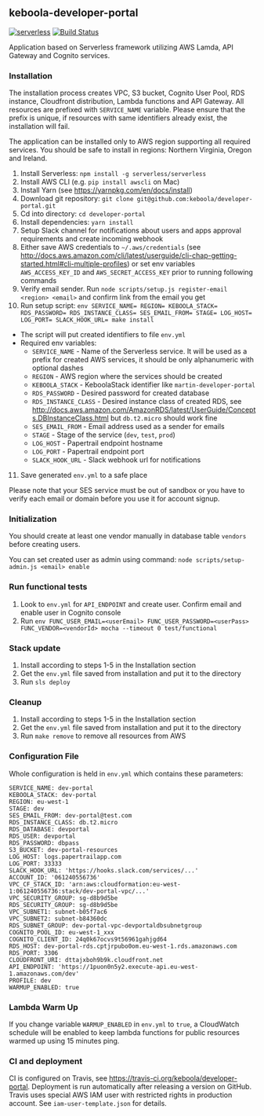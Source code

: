 ## keboola-developer-portal

[![serverless](http://public.serverless.com/badges/v3.svg)](http://www.serverless.com)
[![Build Status](https://travis-ci.org/keboola/developer-portal.svg?branch=master)](https://travis-ci.org/keboola/developer-portal)

Application based on Serverless framework utilizing AWS Lamda, API Gateway and Cognito services.



### Installation

The installation process creates VPC, S3 bucket, Cognito User Pool, RDS instance,
Cloudfront distribution, Lambda functions and API Gateway. All resources are
prefixed with `SERVICE_NAME` variable. Please ensure that the prefix is unique,
if resources with same identifiers already exist, the installation will fail.

The application can be installed only to AWS region supporting all required services. You should be safe to install in regions: Northern Virginia, Oregon and Ireland.

1. Install Serverless: `npm install -g serverless/serverless`
2. Install AWS CLI (e.g. `pip install awscli` on Mac)
3. Install Yarn (see https://yarnpkg.com/en/docs/install)
4. Download git repository: `git clone git@github.com:keboola/developer-portal.git`
5. Cd into directory: `cd developer-portal`
6. Install dependencies: `yarn install`
7. Setup Slack channel for notifications about users and apps approval requirements and create incoming webhook
8. Either save AWS credentials to `~/.aws/credentials` (see http://docs.aws.amazon.com/cli/latest/userguide/cli-chap-getting-started.html#cli-multiple-profiles) or set env variables `AWS_ACCESS_KEY_ID` and `AWS_SECRET_ACCESS_KEY` prior to running following commands
9. Verify email sender. Run `node scripts/setup.js register-email <region> <email>` and confirm link from the email you get
10. Run setup script: `env SERVICE_NAME= REGION= KEBOOLA_STACK= RDS_PASSWORD= RDS_INSTANCE_CLASS= SES_EMAIL_FROM= STAGE= LOG_HOST= LOG_PORT= SLACK_HOOK_URL= make install`
  - The script will put created identifiers to file `env.yml`
  - Required env variables:
    - `SERVICE_NAME` - Name of the Serverless service. It will be used as a prefix for created AWS services, it should be only alphanumeric with optional dashes
    - `REGION` - AWS region where the services should be created
    - `KEBOOLA_STACK` - KeboolaStack identifier like `martin-developer-portal`
    - `RDS_PASSWORD` - Desired password for created database
    - `RDS_INSTANCE_CLASS` - Desired instance class of created RDS, see http://docs.aws.amazon.com/AmazonRDS/latest/UserGuide/Concepts.DBInstanceClass.html but `db.t2.micro` should work fine
    - `SES_EMAIL_FROM` - Email address used as a sender for emails
    - `STAGE` - Stage of the service (`dev`, `test`, `prod`)
    - `LOG_HOST` - Papertrail endpoint hostname
    - `LOG_PORT` - Papertrail endpoint port
    - `SLACK_HOOK_URL` - Slack webhook url for notifications
11. Save generated `env.yml` to a safe place

Please note that your SES service must be out of sandbox or you have to verify
each email or domain before you use it for account signup.

### Initialization

You should create at least one vendor manually in database table `vendors` before creating users.

You can set created user as admin using command: `node scripts/setup-admin.js <email> enable`


### Run functional tests

1. Look to `env.yml` for `API_ENDPOINT` and create user. Confirm email and enable user in Cognito console
2. Run `env FUNC_USER_EMAIL=<userEmail> FUNC_USER_PASSWORD=<userPass> FUNC_VENDOR=<vendorId> mocha --timeout 0 test/functional`


### Stack update

1. Install according to steps 1-5 in the Installation section
2. Get the `env.yml` file saved from installation and put it to the directory
3. Run `sls deploy`

### Cleanup

1. Install according to steps 1-5 in the Installation section
2. Get the `env.yml` file saved from installation and put it to the directory
3. Run `make remove` to remove all resources from AWS

### Configuration File

Whole configuration is held in `env.yml` which contains these parameters:
```
SERVICE_NAME: dev-portal
KEBOOLA_STACK: dev-portal
REGION: eu-west-1
STAGE: dev
SES_EMAIL_FROM: dev-portal@test.com
RDS_INSTANCE_CLASS: db.t2.micro
RDS_DATABASE: devportal
RDS_USER: devportal
RDS_PASSWORD: dbpass
S3_BUCKET: dev-portal-resources
LOG_HOST: logs.papertrailapp.com
LOG_PORT: 33333
SLACK_HOOK_URL: 'https://hooks.slack.com/services/...'
ACCOUNT_ID: '061240556736'
VPC_CF_STACK_ID: 'arn:aws:cloudformation:eu-west-1:061240556736:stack/dev-portal-vpc/...'
VPC_SECURITY_GROUP: sg-d8b9d5be
RDS_SECURITY_GROUP: sg-d8b9d5be
VPC_SUBNET1: subnet-b05f7ac6
VPC_SUBNET2: subnet-b84360dc
RDS_SUBNET_GROUP: dev-portal-vpc-devportaldbsubnetgroup
COGNITO_POOL_ID: eu-west-1_xxx
COGNITO_CLIENT_ID: 24q0k67ocvs9t56961gahjgd64
RDS_HOST: dev-portal-rds.cptjrpubo0om.eu-west-1.rds.amazonaws.com
RDS_PORT: 3306
CLOUDFRONT_URI: dttajxboh9b9k.cloudfront.net
API_ENDPOINT: 'https://1puon0n5y2.execute-api.eu-west-1.amazonaws.com/dev'
PROFILE: dev
WARMUP_ENABLED: true
```

### Lambda Warm Up

If you change variable `WARMUP_ENABLED` in `env.yml` to `true`, a CloudWatch schedule will be enabled to keep lambda functions for public resources warmed up using 15 minutes ping. 

### CI and deployment

CI is configured on Travis, see https://travis-ci.org/keboola/developer-portal. Deployment is run automatically after releasing a version on GitHub. Travis uses special AWS IAM user with restricted rights in production account. See `iam-user-template.json` for details.  